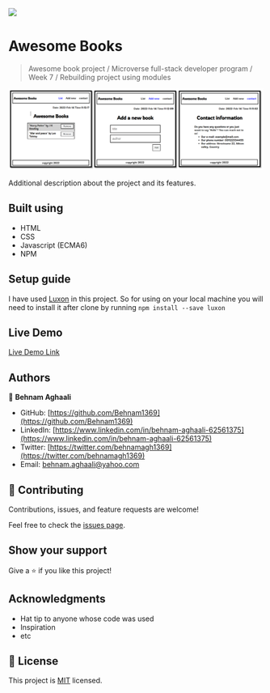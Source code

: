 ![](https://img.shields.io/badge/Microverse-blueviolet)

# Awesome Books

> Awesome book project / Microverse full-stack developer program / Week 7 / Rebuilding project using modules  

![screenshot](Demo.png)

Additional description about the project and its features.

## Built using

- HTML
- CSS
- Javascript (ECMA6)
- NPM

## Setup guide
I have used [Luxon](https://moment.github.io/luxon/#/) in this project. So for using on your local machine you will need to install it after clone by running `npm install --save luxon`


## Live Demo

[Live Demo Link](https://behnam1369.github.io/Awesome-Books/)



## Authors

👤 **Behnam Aghaali**

- GitHub: [https://github.com/Behnam1369](https://github.com/Behnam1369)
- LinkedIn: [https://www.linkedin.com/in/behnam-aghaali-62561375](https://www.linkedin.com/in/behnam-aghaali-62561375)
- Twitter: [https://twitter.com/behnamagh1369](https://twitter.com/behnamagh1369)
- Email: [behnam.aghaali@yahoo.com](mailto:behnam.aghaali@yahoo.com)


## 🤝 Contributing

Contributions, issues, and feature requests are welcome!

Feel free to check the [issues page](../../issues/).

## Show your support

Give a ⭐️ if you like this project!

## Acknowledgments

- Hat tip to anyone whose code was used
- Inspiration
- etc

## 📝 License

This project is [MIT](./MIT.md) licensed.

